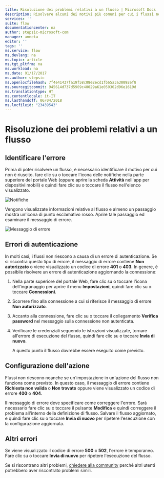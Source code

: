 ```yaml
---
title: Risoluzione dei problemi relativi a un flusso | Microsoft Docs
description: Risolvere alcuni dei motivi più comuni per cui i flussi non riescono
services: ''
suite: flow
documentationcenter: na
author: stepsic-microsoft-com
manager: anneta
editor: ''
tags: ''
ms.service: flow
ms.devlang: na
ms.topic: article
ms.tgt_pltfrm: na
ms.workload: na
ms.date: 01/17/2017
ms.author: stepsic
ms.openlocfilehash: 7f4e41437fa19f58c08e2ecd1fb65a3a30092ef8
ms.sourcegitcommit: 945614d737d5909c40029a61e050302d96e1619d
ms.translationtype: HT
ms.contentlocale: it-IT
ms.lasthandoff: 06/04/2018
ms.locfileid: "23439543"
---
```

# <a name="troubleshooting-a-flow"></a>Risoluzione dei problemi relativi a un flusso
## <a name="identify-the-error"></a>Identificare l'errore
Prima di poter risolvere un flusso, è necessario identificare il motivo per cui non è riuscito. fare clic su o toccare l'icona delle notifiche nella parte superiore del portale Web (oppure aprire la scheda **Attività** nell'app per dispositivi mobili) e quindi fare clic su o toccare il flusso nell'elenco visualizzato.

![Notifiche](./media/fix-flow-failures/notifications-toolbar.png)

Vengono visualizzate informazioni relative al flusso e almeno un passaggio mostra un'icona di punto esclamativo rosso. Aprire tale passaggio ed esaminare il messaggio di errore.

![Messaggio di errore](./media/fix-flow-failures/flow-run-failure.png)

## <a name="authentication-failures"></a>Errori di autenticazione
In molti casi, i flussi non riescono a causa di un errore di autenticazione. Se si riscontra questo tipo di errore, il messaggio di errore contiene **Non autorizzato** o viene visualizzato un codice di errore **401** o **403**. In genere, è possibile risolvere un errore di autenticazione aggiornando la connessione:

1. Nella parte superiore del portale Web, fare clic su o toccare l'icona dell'ingranaggio per aprire il menu **Impostazioni**, quindi fare clic su o toccare **Connessioni**.
2. Scorrere fino alla connessione a cui si riferisce il messaggio di errore **Non autorizzato**.
3. Accanto alla connessione, fare clic su o toccare il collegamento **Verifica password** nel messaggio sulla connessione non autenticata.
4. Verificare le credenziali seguendo le istruzioni visualizzate, tornare all'errore di esecuzione del flusso, quindi fare clic su o toccare **Invia di nuovo**.
   
    A questo punto il flusso dovrebbe essere eseguito come previsto.

## <a name="action-configuration"></a>Configurazione dell'azione
Flussi non riescono neanche se un'impostazione in un'azione del flusso non funziona come previsto. In questo caso, il messaggio di errore contiene **Richiesta non valida** o **Non trovato** oppure viene visualizzato un codice di errore **400** o **404**.

Il messaggio di errore deve specificare come correggere l'errore. Sarà necessario fare clic su o toccare il pulsante **Modifica** e quindi correggere il problema all'interno della definizione di flusso. Salvare il flusso aggiornato, e quindi fare clic su o toccare **Invia di nuovo** per ripetere l'esecuzione con la configurazione aggiornata.

## <a name="other-failures"></a>Altri errori
Se viene visualizzato il codice di errore **500** o **502**, l'errore è temporaneo. Fare clic su o toccare **Invia di nuovo** per ripetere l'esecuzione del flusso.

Se si riscontrano altri problemi, [chiedere alla community](https://go.microsoft.com/fwlink/?LinkID=787467) perché altri utenti potrebbero aver riscontrato problemi simili.

